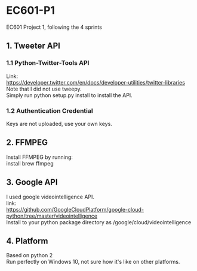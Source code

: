# EC601-P1
EC601 Project 1, following the 4 sprints
## 1. Tweeter API
### 1.1 Python-Twitter-Tools API
Link:<br/>
https://developer.twitter.com/en/docs/developer-utilities/twitter-libraries<br/>
Note that I did not use tweepy. <br/>
Simply run python setup.py install to install the API. <br/>
### 1.2 Authentication Credential
Keys are not uploaded, use your own keys. <br/>
## 2. FFMPEG
Install FFMPEG by running: <br/>
install brew ffmpeg <br/>
## 3. Google API
I used google videointelligence API. <br/>
link:<br/>
https://github.com/GoogleCloudPlatform/google-cloud-python/tree/master/videointelligence<br/>
Install to your python package directory as /google/cloud/videointelligence
## 4. Platform
Based on python 2<br/>
Run perfectly on Windows 10, not sure how it's like on other platforms. <br/>
